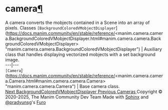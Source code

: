 # camera[¶](https://docs.manim.community/en/stable/reference/<#module-manim.camera.camera> "Link to this heading")
A camera converts the mobjects contained in a Scene into an array of pixels.
Classes
`[BackgroundColoredVMobjectDisplayer`](https://docs.manim.community/en/stable/reference/<manim.camera.camera.BackgroundColoredVMobjectDisplayer.html#manim.camera.camera.BackgroundColoredVMobjectDisplayer> "manim.camera.camera.BackgroundColoredVMobjectDisplayer") | Auxiliary class that handles displaying vectorized mobjects with a set background image.  
---|---  
`[Camera`](https://docs.manim.community/en/stable/reference/<manim.camera.camera.Camera.html#manim.camera.camera.Camera> "manim.camera.camera.Camera") | Base camera class.  
[ Next BackgroundColoredVMobjectDisplayer ](https://docs.manim.community/en/stable/reference/<manim.camera.camera.BackgroundColoredVMobjectDisplayer.html>) [ Previous Cameras ](https://docs.manim.community/en/stable/reference/<../reference_index/cameras.html>)
Copyright © 2020-2025, The Manim Community Dev Team 
Made with [Sphinx](https://docs.manim.community/en/stable/reference/<https:/www.sphinx-doc.org/>) and [@pradyunsg](https://docs.manim.community/en/stable/reference/<https:/pradyunsg.me>)'s [Furo](https://docs.manim.community/en/stable/reference/<https:/github.com/pradyunsg/furo>)
